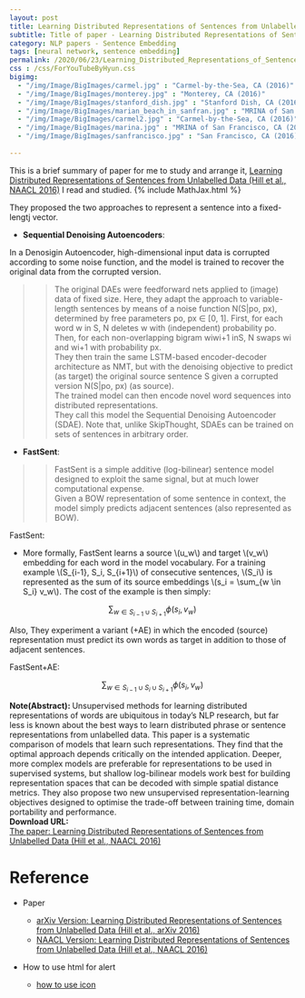 ```yaml
---
layout: post
title: Learning Distributed Representations of Sentences from Unlabelled Data
subtitle: Title of paper - Learning Distributed Representations of Sentences from Unlabelled Data
category: NLP papers - Sentence Embedding
tags: [neural network, sentence embedding]
permalink: /2020/06/23/Learning_Distributed_Representations_of_Sentences_from_Unlabelled_Data/
css : /css/ForYouTubeByHyun.css
bigimg: 
  - "/img/Image/BigImages/carmel.jpg" : "Carmel-by-the-Sea, CA (2016)"
  - "/img/Image/BigImages/monterey.jpg" : "Monterey, CA (2016)"
  - "/img/Image/BigImages/stanford_dish.jpg" : "Stanford Dish, CA (2016)"
  - "/img/Image/BigImages/marian_beach_in_sanfran.jpg" : "MRINA of San Francisco, CA (2016)"
  - "/img/Image/BigImages/carmel2.jpg" : "Carmel-by-the-Sea, CA (2016)"
  - "/img/Image/BigImages/marina.jpg" : "MRINA of San Francisco, CA (2016)"
  - "/img/Image/BigImages/sanfrancisco.jpg" : "San Francisco, CA (2016)"
  
---
```


This is a brief summary of paper for me to study and arrange it, [Learning Distributed Representations of Sentences from Unlabelled Data (Hill et al., NAACL 2016)](https://www.aclweb.org/anthology/N16-1162/) I read and studied. 
{% include MathJax.html %}


They proposed the two approaches to represent a sentence into a fixed-lengtj vector. 

- **Sequential Denoising Autoencoders**:

 In a Denosigin Autoencoder, high-dimensional input data is corrupted according to some noise function, and the model is trained to recover the original data from the corrupted version.

>>The original DAEs were feedforward nets applied to (image) data of fixed size. Here, they adapt the approach to variable-length sentences by means of a noise function N(S|po, px), determined by free parameters po, px ∈ [0, 1]. First, for each word w in S, N deletes w with (independent) probability po.   
>>Then, for each non-overlapping bigram wiwi+1 inS, N swaps wi and wi+1 with probability px.     
>>They then train the same LSTM-based encoder-decoder architecture as NMT, but with the denoising objective to predict (as target) the original source sentence S given a corrupted version N(S|po, px) (as source).  
>>The trained model can then encode novel word sequences into distributed representations.   
>>They call this model the Sequential Denoising Autoencoder (SDAE). Note that, unlike SkipThought, SDAEs can be trained on sets of sentences in arbitrary order.

- **FastSent**:

>>FastSent is a simple additive (log-bilinear) sentence model designed to exploit the same signal, but at much lower computational expense.   
>>Given a BOW representation of some sentence in context, the model simply predicts adjacent sentences (also represented as BOW).  

FastSent: 

 - More formally, FastSent learns a source \\(u_w\\) and target \\(v_w\\) embedding for each word in the model vocabulary. For a training example \\(S_{i-1}, S_i, S_{i+1}\\) of consecutive sentences, \\(S_i\\) is represented as the sum of its source embeddings \\(s_i = \sum_{w \in S_i} v_w\\). The cost of the example is then simply:


$$\sum_{w \in S_{i-1} \cup S_{i+1}} \phi(s_i, v_w)$$


Also, They experiment a variant (+AE) in which the encoded (source) representation must predict its own words as target in addition to those of adjacent sentences.

FastSent+AE:

$$\sum_{w \in S_{i-1} \cup S_i\cup S_{i+1}} \phi(s_i, v_w)$$
  

<div class="alert alert-info" role="alert"><i class="fa fa-info-circle"></i> <b>Note(Abstract): </b>
Unsupervised methods for learning distributed representations of words are ubiquitous in today’s NLP research, but far less is known about the best ways to learn distributed phrase or sentence representations from unlabelled data. This paper is a systematic comparison of models that learn such representations. They find that the optimal approach depends critically on the intended application. Deeper, more complex models are preferable for representations to be used in supervised systems, but shallow log-bilinear models work best for building representation spaces that can be decoded with simple spatial distance metrics. They also propose two new unsupervised representation-learning objectives designed to optimise the trade-off between training time, domain portability and performance.
</div>
    
<div class="alert alert-success" role="alert"><i class="fa fa-paperclip fa-lg"></i> <b>Download URL: </b><br>
  <a href="https://www.aclweb.org/anthology/N16-1162/">The paper: Learning Distributed Representations of Sentences from Unlabelled Data (Hill et al., NAACL 2016)</a>
</div>

# Reference 

- Paper 
  - [arXiv Version: Learning Distributed Representations of Sentences from Unlabelled Data (Hill et al., arXiv 2016)](https://arxiv.org/abs/1602.03483)
  - [NAACL Version: Learning Distributed Representations of Sentences from Unlabelled Data (Hill et al., NAACL 2016)](https://www.aclweb.org/anthology/N16-1162/)
  
- How to use html for alert
  - [how to use icon](http://idratherbewriting.com/documentation-theme-jekyll/mydoc_icons.html)
    






























